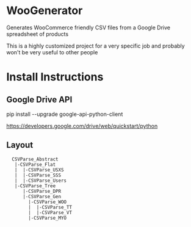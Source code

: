 # WooGenerator
Generates WooCommerce friendly CSV files from a Google Drive spreadsheet of products

This is a highly customized project for a very specific job and probably won't be very useful to other people

Install Instructions
====================

Google Drive API
----------------

pip install --upgrade google-api-python-client

https://developers.google.com/drive/web/quickstart/python


Layout
------
```
  CSVParse_Abstract
   |-CSVParse_Flat
   |  |-CSVParse_USXS
   |  |-CSVParse_SSS
   |  |-CSVParse_Users
   |-CSVParse_Tree
      |-CSVParse_DPR 
      |-CSVParse_Gen
        |-CSVParse_WOO
        |  |-CSVParse_TT
        |  |-CSVParse_VT
        |-CSVParse_MYO
```
